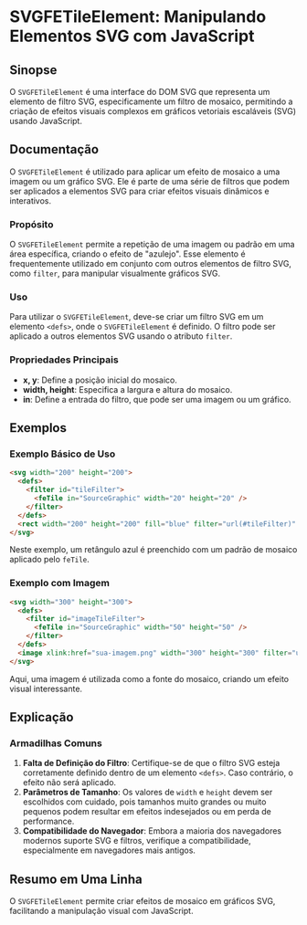 <!--
Meta Description: # SVGFETileElement: Manipulando Elementos SVG com JavaScript ## Sinopse O `SVGFETileElement` é uma interface do DOM SVG que representa um elemento de ...
Meta Keywords: svg, uma, filtro, filter, width
-->

# SVGFETileElement: Manipulando Elementos SVG com JavaScript

## Sinopse
O `SVGFETileElement` é uma interface do DOM SVG que representa um elemento de filtro SVG, especificamente um filtro de mosaico, permitindo a criação de efeitos visuais complexos em gráficos vetoriais escaláveis (SVG) usando JavaScript.

## Documentação
O `SVGFETileElement` é utilizado para aplicar um efeito de mosaico a uma imagem ou um gráfico SVG. Ele é parte de uma série de filtros que podem ser aplicados a elementos SVG para criar efeitos visuais dinâmicos e interativos.

### Propósito
O `SVGFETileElement` permite a repetição de uma imagem ou padrão em uma área específica, criando o efeito de "azulejo". Esse elemento é frequentemente utilizado em conjunto com outros elementos de filtro SVG, como `filter`, para manipular visualmente gráficos SVG.

### Uso
Para utilizar o `SVGFETileElement`, deve-se criar um filtro SVG em um elemento `<defs>`, onde o `SVGFETileElement` é definido. O filtro pode ser aplicado a outros elementos SVG usando o atributo `filter`.

### Propriedades Principais
- **x, y**: Define a posição inicial do mosaico.
- **width, height**: Especifica a largura e altura do mosaico.
- **in**: Define a entrada do filtro, que pode ser uma imagem ou um gráfico.

## Exemplos
### Exemplo Básico de Uso
```html
<svg width="200" height="200">
  <defs>
    <filter id="tileFilter">
      <feTile in="SourceGraphic" width="20" height="20" />
    </filter>
  </defs>
  <rect width="200" height="200" fill="blue" filter="url(#tileFilter)" />
</svg>
```
Neste exemplo, um retângulo azul é preenchido com um padrão de mosaico aplicado pelo `feTile`.

### Exemplo com Imagem
```html
<svg width="300" height="300">
  <defs>
    <filter id="imageTileFilter">
      <feTile in="SourceGraphic" width="50" height="50" />
    </filter>
  </defs>
  <image xlink:href="sua-imagem.png" width="300" height="300" filter="url(#imageTileFilter)" />
</svg>
```
Aqui, uma imagem é utilizada como a fonte do mosaico, criando um efeito visual interessante.

## Explicação
### Armadilhas Comuns
1. **Falta de Definição do Filtro**: Certifique-se de que o filtro SVG esteja corretamente definido dentro de um elemento `<defs>`. Caso contrário, o efeito não será aplicado.
2. **Parâmetros de Tamanho**: Os valores de `width` e `height` devem ser escolhidos com cuidado, pois tamanhos muito grandes ou muito pequenos podem resultar em efeitos indesejados ou em perda de performance.
3. **Compatibilidade do Navegador**: Embora a maioria dos navegadores modernos suporte SVG e filtros, verifique a compatibilidade, especialmente em navegadores mais antigos.

## Resumo em Uma Linha
O `SVGFETileElement` permite criar efeitos de mosaico em gráficos SVG, facilitando a manipulação visual com JavaScript.